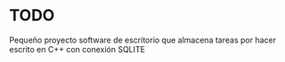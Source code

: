 # TODO
Pequeño proyecto software de escritorio que almacena tareas por hacer escrito en C++ con conexión SQLITE
